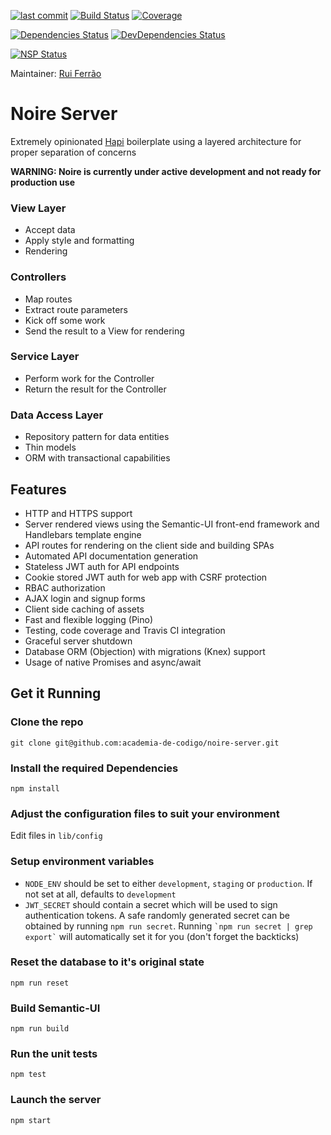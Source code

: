 [![last commit](https://img.shields.io/github/last-commit/academia-de-codigo/noire-server.svg)]()
[![Build Status](https://api.travis-ci.org/academia-de-codigo/noire-server.svg?branch=master)](https://travis-ci.org/academia-de-codigo/noire-server)
[![Coverage](https://codecov.io/gh/academia-de-codigo/noire-server/branch/master/graph/badge.svg)](https://codecov.io/gh/academia-de-codigo/noire-server)

[![Dependencies Status](https://david-dm.org/academia-de-codigo/noire-server/status.svg)](https://david-dm.org/academia-de-codigo/noire-server)
[![DevDependencies Status](https://david-dm.org/academia-de-codigo/noire-server/dev-status.svg)](https://david-dm.org/academia-de-codigo/noire-server?type=dev)

[![NSP Status](https://nodesecurity.io/orgs/academia-de-codigo/projects/b8063e26-4c37-403f-aa49-e3f8fdacbb3a/badge)](https://nodesecurity.io/orgs/academia-de-codigo/projects/b8063e26-4c37-403f-aa49-e3f8fdacbb3a)

Maintainer: [Rui Ferrão](https://github.com/ferrao)

# Noire Server

Extremely opinionated [Hapi](http://hapijs.com) boilerplate using a layered architecture for proper separation of concerns

**WARNING: Noire is currently under active development and not ready for production use**

### View Layer

*   Accept data
*   Apply style and formatting
*   Rendering

### Controllers

*   Map routes
*   Extract route parameters
*   Kick off some work
*   Send the result to a View for rendering

### Service Layer

*   Perform work for the Controller
*   Return the result for the Controller

### Data Access Layer

*   Repository pattern for data entities
*   Thin models
*   ORM with transactional capabilities

## Features

*   HTTP and HTTPS support
*   Server rendered views using the Semantic-UI front-end framework and Handlebars template engine
*   API routes for rendering on the client side and building SPAs
*   Automated API documentation generation
*   Stateless JWT auth for API endpoints
*   Cookie stored JWT auth for web app with CSRF protection
*   RBAC authorization
*   AJAX login and signup forms
*   Client side caching of assets
*   Fast and flexible logging (Pino)
*   Testing, code coverage and Travis CI integration
*   Graceful server shutdown
*   Database ORM (Objection) with migrations (Knex) support
*   Usage of native Promises and async/await

## Get it Running

### Clone the repo

`git clone git@github.com:academia-de-codigo/noire-server.git`

### Install the required Dependencies

`npm install`

### Adjust the configuration files to suit your environment

Edit files in `lib/config`

### Setup environment variables

*   `NODE_ENV` should be set to either `development`, `staging` or `production`. If not set at all, defaults to `development`
*   `JWT_SECRET` should contain a secret which will be used to sign authentication tokens. A safe randomly generated secret can be obtained by running `npm run secret`. Running `` `npm run secret | grep export` `` will automatically set it for you (don't forget the backticks)

### Reset the database to it's original state

`npm run reset`

### Build Semantic-UI

`npm run build`

### Run the unit tests

`npm test`

### Launch the server

`npm start`
